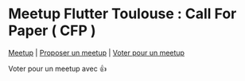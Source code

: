 # Meetup Flutter Toulouse : Call For Paper ( CFP ) 


[Meetup](https://github.com/flutter-toulouse/meetup-cfp) | [Proposer un meetup](https://github.com/flutter-toulouse/meetup-cfp/issues/new?assignees=&labels=&template=proposer-un-meetup.md&title=) | [Voter pour un meetup](https://github.com/flutter-toulouse/meetup-cfp/issues)


Voter pour un meetup avec  👍 
